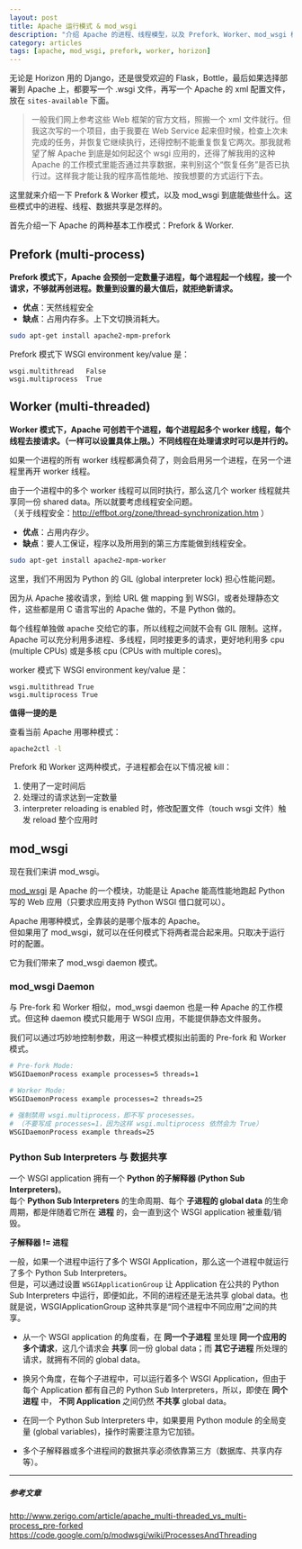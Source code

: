 ```yaml
---
layout: post
title: Apache 运行模式 & mod_wsgi
description: "介绍 Apache 的进程、线程模型，以及 Prefork、Worker、mod_wsgi 模块"
category: articles
tags: [apache, mod_wsgi, prefork, worker, horizon]
---
```


无论是 Horizon 用的 Django，还是很受欢迎的 Flask，Bottle，最后如果选择部署到 Apache 上，都要写一个 .wsgi 文件，再写一个 Apache 的 xml 配置文件，放在 `sites-available` 下面。

> 一般我们网上参考这些 Web 框架的官方文档，照搬一个 xml 文件就行。但我这次写的一个项目，由于我要在 Web Service 起来但时候，检查上次未完成的任务，并恢复它继续执行，还得控制不能重复恢复它两次。那我就希望了解 Apache 到底是如何起这个 wsgi 应用的，还得了解我用的这种 Apache 的工作模式里能否通过共享数据，来判别这个“恢复任务”是否已执行过。这样我才能让我的程序高性能地、按我想要的方式运行下去。

这里就来介绍一下 Prefork & Worker 模式，以及 mod_wsgi 到底能做些什么。这些模式中的进程、线程、数据共享是怎样的。

首先介绍一下 Apache 的两种基本工作模式：Prefork & Worker.

## Prefork (multi-process)

**Prefork 模式下，Apache 会预创一定数量子进程，每个进程起一个线程，接一个请求，不够就再创进程。数量到设置的最大值后，就拒绝新请求。**

* **优点**：天然线程安全
* **缺点**：占用内存多。上下文切换消耗大。

```bash
sudo apt-get install apache2-mpm-prefork
```

Prefork 模式下 WSGI environment key/value 是：

```
wsgi.multithread   False
wsgi.multiprocess  True
```

## Worker (multi-threaded)

**Worker 模式下，Apache 可创若干个进程，每个进程起多个 worker 线程，每个线程去接请求。（一样可以设置具体上限。）不同线程在处理请求时可以是并行的。**

如果一个进程的所有 worker 线程都满负荷了，则会启用另一个进程，在另一个进程里再开 worker 线程。

由于一个进程中的多个 worker 线程可以同时执行，那么这几个 worker 线程就共享同一份 shared data。所以就要考虑线程安全问题。   
（关于线程安全：http://effbot.org/zone/thread-synchronization.htm ）

* **优点**：占用内存少。
* **缺点**：要人工保证，程序以及所用到的第三方库能做到线程安全。 

```bash
sudo apt-get install apache2-mpm-worker
```

这里，我们不用因为 Python 的 GIL (global interpreter lock) 担心性能问题。

因为从 Apache 接收请求，到给 URL 做 mapping 到 WSGI，或者处理静态文件，这些都是用 C 语言写出的 Apache 做的，不是 Python 做的。

每个线程单独做 apache 交给它的事，所以线程之间就不会有 GIL 限制。这样，Apache 可以充分利用多进程、多线程，同时接更多的请求，更好地利用多 cpu (multiple CPUs) 或是多核 cpu (CPUs with multiple cores)。

worker 模式下 WSGI environment key/value 是：

```
wsgi.multithread True
wsgi.multiprocess True
```

**值得一提的是**

查看当前 Apache 用哪种模式：

```bash
apache2ctl -l
```

Prefork 和 Worker 这两种模式，子进程都会在以下情况被 kill：

1. 使用了一定时间后
2. 处理过的请求达到一定数量
3. interpreter reloading is enabled 时，修改配置文件（touch wsgi 文件）触发 reload 整个应用时


## mod_wsgi

现在我们来讲 mod_wsgi。

[mod_wsgi](https://code.google.com/p/modwsgi/) 是 Apache 的一个模块，功能是让 Apache 能高性能地跑起 Python 写的 Web 应用（只要求应用支持 Python WSGI 借口就可以）。

Apache 用哪种模式，全靠装的是哪个版本的 Apache。  
但如果用了 mod_wsgi，就可以在任何模式下将两者混合起来用。只取决于运行时的配置。

它为我们带来了 mod_wsgi daemon 模式。

### mod_wsgi Daemon

与 Pre-fork 和 Worker 相似，mod_wsgi daemon 也是一种 Apache 的工作模式。但这种 daemon 模式只能用于 WSGI 应用，不能提供静态文件服务。

我们可以通过巧妙地控制参数，用这一种模式模拟出前面的 Pre-fork 和 Worker 模式。

```bash
# Pre-fork Mode:
WSGIDaemonProcess example processes=5 threads=1

# Worker Mode:
WSGIDaemonProcess example processes=2 threads=25

# 强制禁用 wsgi.multiprocess，即不写 procesesses。
# （不要写成 processes=1，因为这样 wsgi.multiprocess 依然会为 True）
WSGIDaemonProcess example threads=25
```

### Python Sub Interpreters 与 数据共享

一个 WSGI application 拥有一个 **Python 的子解释器 (Python Sub Interpreters)**。  
每个 **Python Sub Interpreters** 的生命周期、每个 **子进程的 global data** 的生命周期，都是伴随着它所在 **进程** 的，会一直到这个 WSGI application 被重载/销毁。

**子解释器 != 进程**

一般，如果一个进程中运行了多个 WSGI Application，那么这一个进程中就运行了多个 Python Sub Interpreters。  
但是，可以通过设置 `WSGIApplicationGroup` 让 Application 在公共的 Python Sub Interpreters 中运行，即便如此，不同的进程还是无法共享 global data。也就是说，WSGIApplicationGroup 这种共享是“同个进程中不同应用”之间的共享。

* 从一个 WSGI application 的角度看，在 **同一个子进程** 里处理 **同一个应用的多个请求**，这几个请求会 **共享** 同一份 global data；而 **其它子进程** 所处理的请求，就拥有不同的 global data。

* 换另个角度，在每个子进程中，可以运行着多个 WSGI Application，但由于每个 Application 都有自己的 Python Sub Interpreters，所以，即使在 **同个进程** 中， **不同 Application** 之间仍然 **不共享** global data。

* 在同一个 Python Sub Interpreters 中，如果要用 Python module 的全局变量 (global variables)，操作时需要注意为它加锁。

* 多个子解释器或多个进程间的数据共享必须依靠第三方（数据库、共享内存等）。


---

##### 参考文章

http://www.zerigo.com/article/apache_multi-threaded_vs_multi-process_pre-forked
https://code.google.com/p/modwsgi/wiki/ProcessesAndThreading
